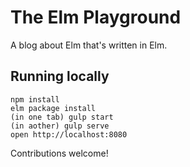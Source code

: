 # The Elm Playground

A blog about Elm that's written in Elm.

## Running locally

```
npm install
elm package install
(in one tab) gulp start
(in aother) gulp serve
open http://localhost:8080
```

Contributions welcome!
